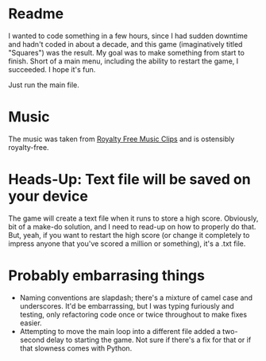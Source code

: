 # Readme
I wanted to code something in a few hours, since I had sudden downtime and hadn't coded in about a decade, and this game (imaginatively titled "Squares") was the result. My goal was to make something from start to finish. Short of a main menu, including the ability to restart the game, I succeeded. I hope it's fun.

Just run the main file.

# Music

The music was taken from [Royalty Free Music Clips](https://www.royaltyfreemusicclips.com/pir/free_music_loops.shtml) and is ostensibly royalty-free.

# Heads-Up: Text file will be saved on your device
The game will create a text file when it runs to store a high score. Obviously, bit of a make-do solution, and I need to read-up on how to properly do that. But, yeah, if you want to restart the high score (or change it completely to impress anyone that you've scored a million or something), it's a .txt file.

# Probably embarrasing things
- Naming conventions are slapdash; there's a mixture of camel case and underscores. It'd be embarrassing, but I was typing furiously and testing, only refactoring code once or twice throughout to make fixes easier.
- Attempting to move the main loop into a different file added a two-second delay to starting the game. Not sure if there's a fix for that or if that slowness comes with Python. 
